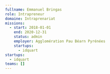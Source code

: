 ```yaml
---
fullname: Emmanuel Bringas
role: Intrapreneur
domaine: Intraprenariat
missions:
  - start: 2018-01-01
    end: 2020-12-31
    status: admin
    employer: Agglomération Pau Béarn Pyrénées
    startups:
      - idquart
startups:
  - idquart
teams: []
---
```

